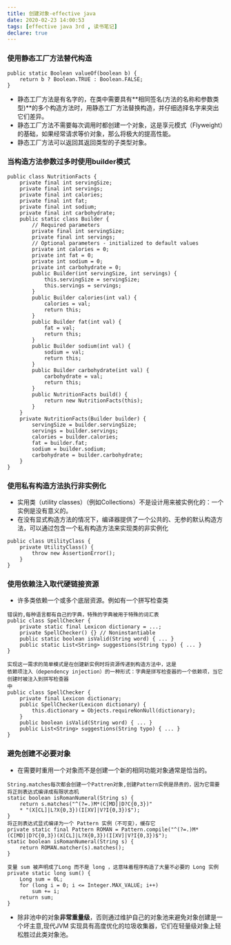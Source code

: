```yaml
---
title: 创建对象-effective java
date: 2020-02-23 14:00:53
tags: [effective java 3rd , 读书笔记]
declare: true
---
```

### 使用静态工厂方法替代构造
``` 
public static Boolean valueOf(boolean b) {
    return b ? Boolean.TRUE : Boolean.FALSE;
}
```
+ 静态工厂方法是有名字的，在类中需要具有**相同签名(方法的名称和参数类型)**的多个构造方法时，用静态工厂方法替换构造，并仔细选择名字来突出它们差异。
+ 静态工厂方法不需要每次调用时都创建一个对象，这是享元模式（Flyweight）的基础，如果经常请求等价对象，那么将极大的提高性能。
+ 静态工厂方法可以返回其返回类型的子类型对象。
<!-- more -->
### 当构造方法参数过多时使用builder模式
```
public class NutritionFacts {
    private final int servingSize;
    private final int servings;
    private final int calories;
    private final int fat;
    private final int sodium;
    private final int carbohydrate;
    public static class Builder {
        // Required parameters
        private final int servingSize;
        private final int servings;
        // Optional parameters - initialized to default values
        private int calories = 0;
        private int fat = 0;
        private int sodium = 0;
        private int carbohydrate = 0;
        public Builder(int servingSize, int servings) {
            this.servingSize = servingSize;
            this.servings = servings;
        } 
        public Builder calories(int val) {
            calories = val;
            return this;
        } 
        public Builder fat(int val) {
            fat = val;
            return this;
        } 
        public Builder sodium(int val) {
            sodium = val;
            return this;
        } 
        public Builder carbohydrate(int val) {
            carbohydrate = val;
            return this;
        } 
        public NutritionFacts build() {
            return new NutritionFacts(this);
        }
    } 
    private NutritionFacts(Builder builder) {
        servingSize = builder.servingSize;
        servings = builder.servings;
        calories = builder.calories;
        fat = builder.fat;
        sodium = builder.sodium;
        carbohydrate = builder.carbohydrate;
    }
}
```

### 使用私有构造方法执行非实例化
+ 实用类（utility classes）（例如Collections）不是设计用来被实例化的：一个实例是没有意义的。
+ 在没有显式构造方法的情况下，编译器提供了一个公共的、无参的默认构造方法，可以通过包含一个私有构造方法来实现类的非实例化
```
public class UtilityClass {
    private UtilityClass() {
        throw new AssertionError();
    } 
}
```

### 使用依赖注入取代硬链接资源
+ 许多类依赖一个或多个底层资源。例如有一个拼写检查类
```
错误的,每种语言都有自己的字典，特殊的字典被用于特殊的词汇表
public class SpellChecker {
    private static final Lexicon dictionary = ...;
    private SpellChecker() {} // Noninstantiable
    public static boolean isValid(String word) { ... }
    public static List<String> suggestions(String typo) { ... }
}

实现这一需求的简单模式是在创建新实例时将资源传递到构造方法中，这是
依赖项注入（dependency injection）的一种形式：字典是拼写检查器的一个依赖项，当它创建时被注入到拼写检查器
中
public class SpellChecker {
    private final Lexicon dictionary;
    public SpellChecker(Lexicon dictionary) {
        this.dictionary = Objects.requireNonNull(dictionary);
    } 
    public boolean isValid(String word) { ... }
    public List<String> suggestions(String typo) { ... }
}
```

### 避免创建不必要对象
+ 在需要时重用一个对象而不是创建一个新的相同功能对象通常是恰当的。
```
String.matches每次都会创建一个Pattren对象,创建Pattern实例是昂贵的，因为它需要将正则表达式编译成有限状态机
static boolean isRomanNumeral(String s) {
    return s.matches("^(?=.)M*(C[MD]|D?C{0,3})"
    * "(X[CL]|L?X{0,3})(I[XV]|V?I{0,3})$");
}
将正则表达式显式编译为一个 Pattern 实例（不可变），缓存它
private static final Pattern ROMAN = Pattern.compile("^(?=.)M*(C[MD]|D?C{0,3})(X[CL]|L?X{0,3})(I[XV]|V?I{0,3})$");
static boolean isRomanNumeral(String s) {
    return ROMAN.matcher(s).matches();
}
```
```
变量 sum 被声明成了Long 而不是 long ，这意味着程序构造了大量不必要的 Long 实例
private static long sum() {
    Long sum = 0L;
    for (long i = 0; i <= Integer.MAX_VALUE; i++)
        sum += i;
    return sum;
}
```
+ 除非池中的对象**非常重量级**，否则通过维护自己的对象池来避免对象创建是一个坏主意,现代JVM 实现具有高度优化的垃圾收集器，它们在轻量级对象上轻松胜过此类对象池。